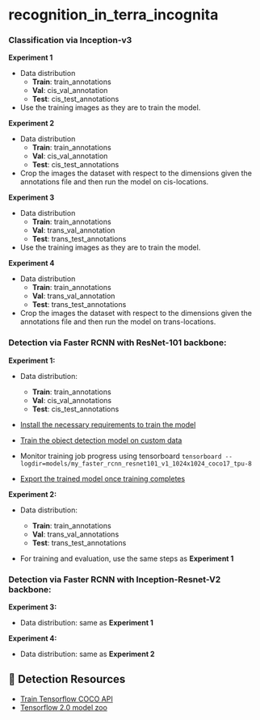 # recognition_in_terra_incognita

### Classification via Inception-v3

**Experiment 1**
- Data distribution
    - **Train**: train_annotations
    - **Val**: cis_val_annotation
    - **Test**: cis_test_annotations
 - Use the training images as they are to train the model. 

**Experiment 2**
- Data distribution
    - **Train**: train_annotations
    - **Val**: cis_val_annotation
    - **Test**: cis_test_annotations
 - Crop the images the dataset with respect to the dimensions given the annotations file and then run the model on cis-locations. 

**Experiment 3**
- Data distribution
    - **Train**: train_annotations
    - **Val**: trans_val_annotation
    - **Test**: trans_test_annotations
 - Use the training images as they are to train the model. 

**Experiment 4**
- Data distribution
    - **Train**: train_annotations
    - **Val**: trans_val_annotation
    - **Test**: trans_test_annotations
 - Crop the images the dataset with respect to the dimensions given the annotations file and then run the model on trans-locations. 


### Detection via Faster RCNN with ResNet-101 backbone:

**Experiment 1:**

- Data distribution:
    - **Train**: train_annotations
    - **Val**: cis_val_annotations
    - **Test**: cis_test_annotations


- [Install the necessary requirements to train the model](https://tensorflow-object-detection-api-tutorial.readthedocs.io/en/latest/install.html#tf-models-install-coco)

- [Train the object detection model on custom data](https://tensorflow-object-detection-api-tutorial.readthedocs.io/en/latest/training.html)

- Monitor training job progress using tensorboard
    `tensorboard --logdir=models/my_faster_rcnn_resnet101_v1_1024x1024_coco17_tpu-8`

- [Export the trained model once training completes](https://tensorflow-object-detection-api-tutorial.readthedocs.io/en/latest/training.html#exporting-a-trained-model)


**Experiment 2:**

- Data distribution:
    - **Train**: train_annotations
    - **Val**: trans_val_annotations
    - **Test**: trans_test_annotations

- For training and evaluation, use the same steps as **Experiment 1**

### Detection via Faster RCNN with  Inception-Resnet-V2 backbone:

**Experiment 3:**

- Data distribution: same as **Experiment 1**

**Experiment 4:**

- Data distribution: same as **Experiment 2**

## 🔗 Detection Resources
- [Train Tensorflow COCO API](https://www.youtube.com/watch?v=XoMiveY_1Z4&t=102s&ab_channel=KrishNaik) 
- [Tensorflow 2.0 model zoo](https://github.com/tensorflow/models/blob/master/research/object_detection/g3doc/tf2_detection_zoo.md)
